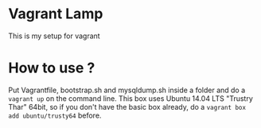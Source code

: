 # Vagrant Lamp
This is my setup for vagrant

# How to use ?
Put Vagrantfile, bootstrap.sh and mysqldump.sh inside a folder and do a ```vagrant up``` on the command line. This box uses Ubuntu 14.04 LTS "Trustry Thar" 64bit, so if you don't have the basic box already, do a ```vagrant box add ubuntu/trusty64``` before.
